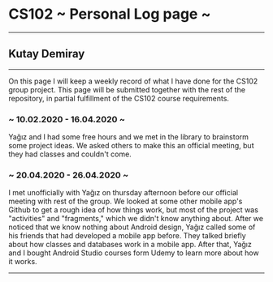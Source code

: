 # CS102 ~ Personal Log page ~
****
## Kutay Demiray 
****

On this page I will keep a weekly record of what I have done for the CS102 group project. This page will be submitted together with the rest of the repository, in partial fulfillment of the CS102 course requirements.

### ~ 10.02.2020 - 16.04.2020 ~
Yağız and I had some free hours and we met in the library to brainstorm some project ideas. We asked others to make this an official meeting, but they had classes and couldn't come.

### ~ 20.04.2020 - 26.04.2020 ~
I met unofficially with Yağız on thursday afternoon before our official meeting with rest of the group. We looked at some other mobile app's Github to get a rough idea of how things work, but most of the project was
"activities" and "fragments," which we didn't know anything about. After we noticed that we know nothing about Android design, Yağız called some of his friends that had developed a mobile app before. They talked briefly
about how classes and databases work in a mobile app. After that, Yağız and I bought Android Studio courses form Udemy to learn more about how it works.

****